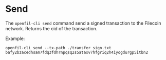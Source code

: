 # Send

The `openfil-cli send` command send a signed transaction to the Filecoin network. Returns the cid of the transaction.

Example:

```
openfil-cli send --tx-path ./transfer_sign.txt                                
bafy2bzacedhsam7fdq3fdhrnpqsq2s5ataxv7hfgriq2h4iyogdurgp5itbn2
```
